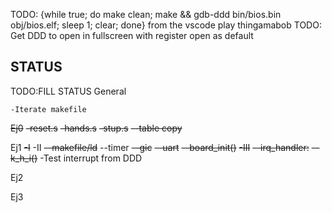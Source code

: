 
TODO: {while true; do make clean; make && gdb-ddd bin/bios.bin obj/bios.elf; sleep 1; clear; done} from the vscode play thingamabob
TODO: Get DDD to open in fullscreen with register open as default

## STATUS
  TODO:FILL STATUS
  General
  
    -Iterate makefile

  ~~Ej0~~
    ~~-reset.s~~
    ~~-hands.s~~
    ~~-stup.s~~
      ~~--table copy~~
    
  Ej1
    ~~-I~~
    -II
      ~~--makefile/ld~~
        --timer
        ~~--gic~~
        ~~--uart~~
      ~~--board_init()~~
    ~~-III~~
      ~~--irq_handler:~~
      ~~--k_h_i()~~
    -Test interrupt from DDD

  Ej2

  Ej3
